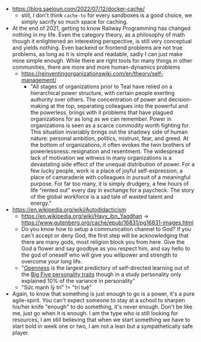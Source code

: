 - https://blog.saeloun.com/2022/07/12/docker-cache/
	- still, I don't think `cache-to` for every sandboxes is a good choice, we simply sacrify so much space for caching.
- At the end of 2021, getting to know Railway Programming has changed nothing in my life. Even the category theory, as a philosophy of math though it enlightened an interesting perspective, is still very conceptual and yields nothing. Even backend or frontend problems are not true problems, as long as it is simple and readable, sadly I can just make mine simple enough. While there are right tools for many things in other communities, there are more and more human-dynamics problems
	- https://reinventingorganizationswiki.com/en/theory/self-management/
		- "All stages of organizations prior to Teal have relied on a hierarchical power structure, with certain people exerting authority over others. The concentration of power and decision-making at the top, separating colleagues into the powerful and the powerless, brings with it problems that have plagued organizations for as long as we can remember. Power in organizations is seen as a scarce commodity worth fighting for. This situation invariably brings out the shadowy side of human nature: personal ambition, politics, mistrust, fear, and greed. At the bottom of organizations, it often evokes the twin brothers of powerlessness: resignation and resentment. The widespread lack of motivation we witness in many organizations is a devastating side effect of the unequal distribution of power. For a few lucky people, work is a place of joyful self-expression, a place of camaraderie with colleagues in pursuit of a meaningful purpose. For far too many, it is simply drudgery, a few hours of life “rented out” every day in exchange for a paycheck. The story of the global workforce is a sad tale of wasted talent and energy." 
- https://en.wikipedia.org/wiki/Autodidacticism
	- https://en.wikipedia.org/wiki/Hayy_ibn_Yaqdhan -> https://www.gutenberg.org/cache/epub/16831/pg16831-images.html
	- Do you know how to setup a communication channel to God? If you can't accept or deny God, the first step will be acknowledging that there are many gods, most religion block you from here. Give the God a flower and say goodbye as you respect him, and say hello to the god of oneself who will give you willpower and strength to overcome your long life.
	- "[Openness](https://en.wikipedia.org/wiki/Openness_to_experience "Openness to experience") is the largest predictory of self-directed learning out of the [Big Five personality traits](https://en.wikipedia.org/wiki/Big_Five_personality_traits "Big Five personality traits") though in a study personality only explained 10% of the variance in personality"
	- "Sức mạnh lý trí" != "trí tuệ"
- Again, to know that something is just enough to go is a power, it's a pure agile-spirit. You can't expect someone to stay at a school to sharpen his/her knife "enough" to do something, it's never enough. Don't be like me, just go when it is enough. I am the type who is still looking for resources, I am still believing that when we start something we have to start bold in week one or two, I am not a lean but a sympathetically safe player.
